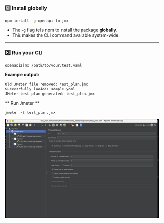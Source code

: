 

### 1️⃣ Install globally

```bash
npm install -g openapi-to-jmx
```

* The `-g` flag tells npm to install the package **globally**.
* This makes the CLI command available system-wide.

---

### 2️⃣ Run your CLI

```bash
openapi2jmx /path/to/your/test.yaml
```

**Example output:**

```
Old JMeter file removed: test_plan.jmx
Successfully loaded: sample.yaml
JMeter test plan generated: test_plan.jmx
```
** Run Jmeter ** 
```
jmeter -t test_plan.jmx 
```
![alt text](image.png)